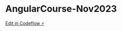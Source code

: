# AngularCourse-Nov2023

[Edit in Codeflow ⚡️](https://stackblitz.com/~/github.com/chicosge/AngularCourse-Nov2023)
